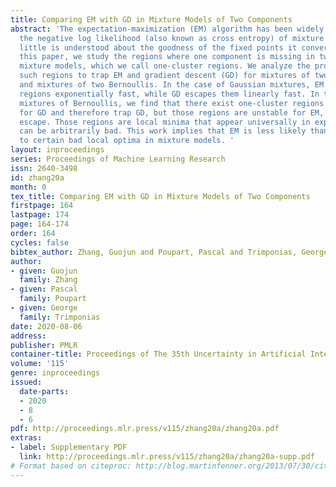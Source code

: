 ```yaml
---
title: Comparing EM with GD in Mixture Models of Two Components
abstract: 'The expectation-maximization (EM) algorithm has been widely used in minimizing
  the negative log likelihood (also known as cross entropy) of mixture models. However,
  little is understood about the goodness of the fixed points it converges to. In
  this paper, we study the regions where one component is missing in two-component
  mixture models, which we call one-cluster regions. We analyze the propensity of
  such regions to trap EM and gradient descent (GD) for mixtures of two Gaussians
  and mixtures of two Bernoullis. In the case of Gaussian mixtures, EM escapes one-cluster
  regions exponentially fast, while GD escapes them linearly fast. In the case of
  mixtures of Bernoullis, we find that there exist one-cluster regions that are stable
  for GD and therefore trap GD, but those regions are unstable for EM, allowing {EM}  to
  escape. Those regions are local minima that appear universally in experiments and
  can be arbitrarily bad. This work implies that EM is less likely than GD to converge
  to certain bad local optima in mixture models. '
layout: inproceedings
series: Proceedings of Machine Learning Research
issn: 2640-3498
id: zhang20a
month: 0
tex_title: Comparing EM with GD in Mixture Models of Two Components
firstpage: 164
lastpage: 174
page: 164-174
order: 164
cycles: false
bibtex_author: Zhang, Guojun and Poupart, Pascal and Trimponias, George
author:
- given: Guojun
  family: Zhang
- given: Pascal
  family: Poupart
- given: George
  family: Trimponias
date: 2020-08-06
address: 
publisher: PMLR
container-title: Proceedings of The 35th Uncertainty in Artificial Intelligence Conference
volume: '115'
genre: inproceedings
issued:
  date-parts:
  - 2020
  - 8
  - 6
pdf: http://proceedings.mlr.press/v115/zhang20a/zhang20a.pdf
extras:
- label: Supplementary PDF
  link: http://proceedings.mlr.press/v115/zhang20a/zhang20a-supp.pdf
# Format based on citeproc: http://blog.martinfenner.org/2013/07/30/citeproc-yaml-for-bibliographies/
---
```

